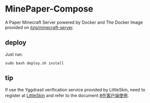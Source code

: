 # MinePaper-Compose

A Paper Minecraft Server powered by Docker and The Docker Image provided on [itzg/minecraft-server](https://hub.docker.com/r/itzg/minecraft-server).

## deploy

Just run:

    sudo bash deploy.sh install

## tip

If use the Yggdrasil verification service provided by LittleSkin, need to register at [LittleSkin](https://mcskin.littleservice.cn/) and refer to the document [#在客户端使用](https://manual.littlesk.in/advanced/yggdrasil.html#在客户端使用).